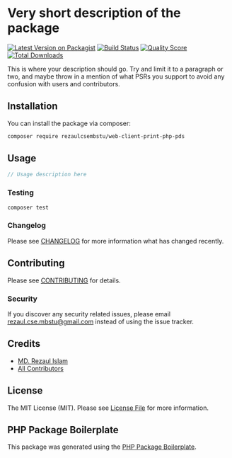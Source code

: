 # Very short description of the package

[![Latest Version on Packagist](https://img.shields.io/packagist/v/rezaulcsembstu/web-client-print-php-pds.svg?style=flat-square)](https://packagist.org/packages/rezaulcsembstu/web-client-print-php-pds)
[![Build Status](https://img.shields.io/travis/rezaulcsembstu/web-client-print-php-pds/master.svg?style=flat-square)](https://travis-ci.org/rezaulcsembstu/web-client-print-php-pds)
[![Quality Score](https://img.shields.io/scrutinizer/g/rezaulcsembstu/web-client-print-php-pds.svg?style=flat-square)](https://scrutinizer-ci.com/g/rezaulcsembstu/web-client-print-php-pds)
[![Total Downloads](https://img.shields.io/packagist/dt/rezaulcsembstu/web-client-print-php-pds.svg?style=flat-square)](https://packagist.org/packages/rezaulcsembstu/web-client-print-php-pds)

This is where your description should go. Try and limit it to a paragraph or two, and maybe throw in a mention of what PSRs you support to avoid any confusion with users and contributors.

## Installation

You can install the package via composer:

```bash
composer require rezaulcsembstu/web-client-print-php-pds
```

## Usage

``` php
// Usage description here
```

### Testing

``` bash
composer test
```

### Changelog

Please see [CHANGELOG](CHANGELOG.md) for more information what has changed recently.

## Contributing

Please see [CONTRIBUTING](CONTRIBUTING.md) for details.

### Security

If you discover any security related issues, please email rezaul.cse.mbstu@gmail.com instead of using the issue tracker.

## Credits

- [MD. Rezaul Islam](https://github.com/rezaulcsembstu)
- [All Contributors](../../contributors)

## License

The MIT License (MIT). Please see [License File](LICENSE.md) for more information.

## PHP Package Boilerplate

This package was generated using the [PHP Package Boilerplate](https://laravelpackageboilerplate.com).
